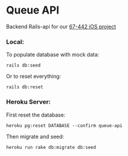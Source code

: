 # Queue API
Backend Rails-api for our [67-442 iOS project](https://github.com/rhoeuns/67442_project)

### Local:
To populate database with mock data:
```
rails db:seed
```
Or to reset everything:
```
rails db:reset
```

### Heroku Server:
First reset the database:
```
heroku pg:reset DATABASE --confirm queue-api
```
Then migrate and seed:
```
heroku run rake db:migrate db:seed
```
